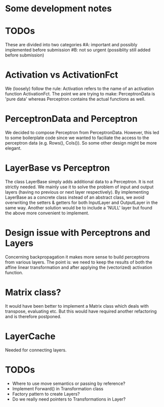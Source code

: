 # Some development notes

# TODOs 
  These are divided into two categories 
  #A: important and possibly implemented before submission
  #B: not so urgent (possiblity still added before submission)

# Activation vs ActivationFct
  We (loosely) follow the rule: Activation refers to the name of an 
  activation function ActivationFct. The point we are trying to make:
  PerceptronData is 'pure data' whereas Perceptron contains the actual
  functions as well.

# PerceptronData and Perceptron
  We decided to compose Perceptron from PerceptronData. However, this 
  led to some boilerplate code since we wanted to faciliate the access
  to the perceptron data (e.g. Rows(), Cols()). So some other design
  might be more elegant.

# LayerBase vs Perceptron
  The class LayerBase simply adds additional data to a Perceptron. 
  It is not strictly needed. We mainly use it to solve the problem 
  of input and output layers (having no previous or next layer respectively).
  By implementing LayerBase as a concrete class instead of an abstract class,
  we avoid overwriting the setters & getters for both InputLayer and OutputLayer  in the same way. 
  Another solution would be to include a 'NULL' layer but found the above more
  convenient to implement. 

# Design issue with Perceptrons and Layers
  Concerning backpropagation it makes more sense to build perceptrons from various layers. The point
  is: we need to keep the results of both the affine linear transformation and after applying the 
  (vectorized) activation function.

# Matrix class?
  It would have been better to implement a Matrix class which deals with transpose, evaluating etc.
  But this would have required another refactoring and is therefore postponed.

# LayerCache
  Needed for connecting layers.

# TODOs
  + Where to use move semantics or passing by reference? 
  + Implement Forward() in Transformation class
  + Factory pattern to create Layers?
  + Do we really need pointers to Transformations in Layer?

